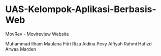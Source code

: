 # UAS-Kelompok-Aplikasi-Berbasis-Web
MovRev - Movireview Website

Muhammad Ilham Maulana
Fitri Riza Aidina
Pevy Alfiyah Rahmi
Hafizd Arwaa Marden
